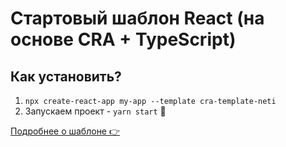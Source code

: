 # Стартовый шаблон React (на основе CRA + TypeScript)

## Как установить?

1. `npx create-react-app my-app --template cra-template-neti`
2. Запускаем проект - `yarn start` 🙌

[Подробнее о шаблоне 👉](https://gitlab.netimob.com/develop/cra-template-neti/-/blob/master/template/README.md)

